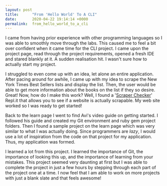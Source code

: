 ```yaml
---
layout: post
title:      "From 'Hello World' To A CLI"
date:       2020-04-22 19:14:14 +0000
permalink:  from_hello_world_to_a_cli
---
```



I came from having prior experience with other programming languages so I was able to smoothly move through the labs. This caused me to feel a bit over confident when it came time for the CLI project. I came upon the project page, read through the project requirements, opened a fresh IDE and stared blankly at it. A sudden realisation hit. I wasn't sure how to actually start my project. 

I struggled to even come up with an idea, let alone an entire application. After pacing around for awhile, I came up with my idea to scrape the New York Times Best Sellers lists and display the list. Then, the user would be able to get more information about the books on the list if they so desire. Great! Now, how do I make this work? Well, I found a '[Scraper Checker](http://https://repl.it/@TheGingertonic/ScraperChecker)' Repl.it that allows you to see if a website is actually scrapable. My web site worked so I was ready to get started!

Back to the learn page I went to find Avi's video guide on getting started. I followed his guide and created my Git environment and ruby gem project folders. Then I found a sample project on the learn page which was very similar to what I was actually doing. Since programmers are *lazy*, I would use a lot of inspiration from the code on that project for my application. Thus, my application was formed.

I learned a lot from this project. I learned the importance of Git, the importance of looking this up, and the importance of learning from your mistakes. This project seemed very daunting at first but I was able to complete the project in just a few hours by stepping through each part of the project one at a time. I now feel that I am able to work on more projects with just a blank slate and that feels awesome!


